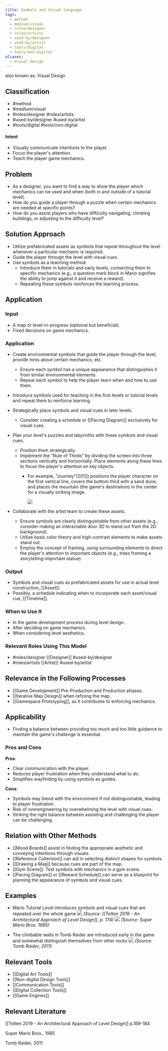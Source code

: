 ```yaml
---
title: Symbols and Visual Language
tags:
  - method
  - medium/visual
  - roles/designer
  - roles/artists
  - used-by/designer
  - used-by/artist
  - tools/digital
  - tools/non-digital
aliases:
  - Visual Design
---
```



also known as: Visual Design

## Classification
- #method 
- #medium/visual 
- #roles/designer #roles/artists 
- #used-by/designer #used-by/artist 
- #tools/digital #tools/non-digital 

#### Intent

- Visually communicate intentions to the player.
- Focus the player's attention.
- Teach the player game mechanics.

## Problem

- As a designer, you want to find a way to show the player which mechanics can be used and when (both in and outside of a tutorial level).
- How do you guide a player through a puzzle when certain mechanics are needed at specific points?
- How do you assist players who have difficulty navigating, climbing buildings, or adjusting to the difficulty level?

## Solution Approach

- Utilize prefabricated assets as symbols that repeat throughout the level whenever a particular mechanic is required.
- Guide the player through the level with visual cues.
- Use symbols as a teaching method:
    - Introduce them in tutorials and early levels, connecting them to specific mechanics (e.g., a question mark block in Mario signifies the ability to jump against it and receive a reward).
    - Repeating these symbols reinforces the learning process.

## Application

### Input

- A map or level-in-progress (optional but beneficial).
- Fixed decisions on game mechanics.

### Application

- Create environmental symbols that guide the player through the level, provide hints about certain mechanics, etc.
    - Ensure each symbol has a unique appearance that distinguishes it from similar environmental elements.
    - Repeat each symbol to help the player learn when and how to use them.
      
- Introduce symbols used for teaching in the first levels or tutorial levels and repeat them to reinforce learning.
    
- Strategically place symbols and visual cues in later levels.
    - Consider creating a schedule or [[Pacing Diagram]] exclusively for visual cues.
      
- Plan your level's puzzles and labyrinths with these symbols and visual cues.
    - Position them strategically.
    - Implement the "Rule of Thirds" by dividing the screen into three sections vertically and horizontally. Place elements along these lines to focus the player's attention on key objects.
        - For example, "Journey"(2012) positions the player character on the first vertical line, covers the bottom third with a sand dune, and places the mountain (the game's destination) in the center for a visually striking image.
          
          ![](assets/journey.png)
          
- Collaborate with the artist team to create these assets.
    - Ensure symbols are clearly distinguishable from other assets (e.g., consider making an interactable door 3D to stand out from the 2D background).
    - Utilize basic color theory and high-contrast elements to make assets stand out.
    - Employ the concept of framing, using surrounding elements to direct the player's attention to important objects (e.g., trees framing a storytelling-important statue).

### Output

- Symbols and visual cues as prefabricated assets for use in actual level construction, [[Asset]].
- Possibly, a schedule indicating when to incorporate each asset/visual cue, [[Timeline]].

### When to Use It

- In the game development process during level design.
- After deciding on game mechanics.
- When considering level aesthetics.

### Relevant Roles Using This Model

- #roles/designer [[Designer]] #used-by/designer
- #roles/artists [[Artist]] #used-by/artist

## Relevance in the Following Processes

- [[Game Development]] Pre-Production and Production phases.
- [[Iterative Map Design]] when refining the map.
- [[Gamespace Prototyping]], as it contributes to enforcing mechanics.

## Applicability

- Finding a balance between providing too much and too little guidance to maintain the game's challenge is essential.

### Pros and Cons

**Pros**:

- Clear communication with the player.
- Reduces player frustration when they understand what to do.
- Simplifies wayfinding by using symbols as guides.

**Cons**:

- Symbols may blend with the environment if not distinguishable, leading to player frustration.
- Risk of overengineering by overwhelming the level with visual cues.
- Striking the right balance between assisting and challenging the player can be challenging.

## Relation with Other Methods

- [[Mood Boards]] assist in finding the appropriate aesthetic and conveying intentions through visuals.
- [[Reference Collection]] can aid in selecting distinct shapes for symbols.
- [[Drawing a Map]] because cues are part of the map.
- [[Gym Scene]]: Test symbols with mechanics in a gym scene.
- [[Pacing Diagram]] or [[Reward Schedule]] can serve as a blueprint for planning the appearance of symbols and visual cues.

## Examples

- Mario Tutorial Level introduces symbols and visual cues that are repeated over the whole game
  ![](assets/MarioTutorialLevel.png)
  _(Source: [[Totten 2019 - An Architectural Approach of Level Design]], p. 174)_
  ![](assets/MarioTutorialLevelScreenshot.png)
  _(Source: Super Mario Bros. 1985)_

- The climbable walls in Tomb Raider are introduced early in the game and somewhat distinguish themselves from other rocks
  ![](assets/TombRaiderWalls.png)
  _(Source: Tomb Raider, 2011)_

## Relevant Tools
- [[Digital Art Tools]]
- [[Non-digital Design Tools]]
- [[Communication Tools]]
- [[Digital Collection Tools]]
- [[Game Engines]]

## Relevant Literature

[[Totten 2019 - An Architectural Approach of Level Design]] p.169-184

Super Mario Bros., 1985

Tomb Raider, 2011



